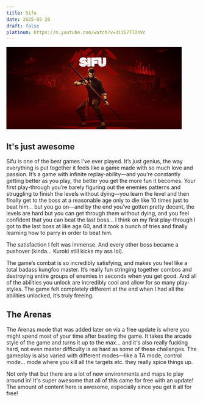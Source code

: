 ```yaml
---
title: Sifu
date: 2025-05-28
draft: false
platinum: https://m.youtube.com/watch?v=3iiG7TlDsVc
---
```

![Sifu](/images/Sifu.JPG)
## It's just awesome
Sifu is one of the best games I’ve ever played. It’s just genius, the way everything is put together it feels like a game made with so much love and passion. It’s a game with infinite replay-ability—and you’re constantly getting better as you play, the better you get the more fun it becomes. Your first play-through you’re barely figuring out the enemies patterns and struggling to finish the levels without dying—you learn the level and then finally get to the boss at a reasonable age only to die like 10 times just to beat him… but you go on—and by the end you’ve gotten pretty decent, the levels are hard but you can get through them without dying, and you feel confident that you can beat the last boss… I think on my first play-through I got to the last boss at like age 60, and it took a bunch of tries and finally learning how to parry in order to beat him.

The satisfaction I felt was immense. And every other boss became a pushover (kinda… Kuroki still kicks my ass lol).

The game’s combat is so incredibly satisfying, and makes you feel like a total badass kungfoo master. It’s really fun stringing together combos and destroying entire groups of enemies in seconds when you get good. And all of the abilities you unlock are incredibly cool and allow for so many play-styles. The game felt completely different at the end when I had all the abilities unlocked, it’s truly freeing.

## The Arenas
The Arenas mode that was added later on via a free update is where you might spend most of your time after beating the game. It takes the arcade style of the game and turns it up to the max... and it's also really fucking hard, not even master difficulty is as hard as some of these challanges. The gameplay is also varied with different modes—like a TA mode, control mode... mode where you kill all the targets etc. they really spice things up.

Not only that but there are a lot of new environments and maps to play around in! It's super awesome that all of this came for free with an update! The amount of content here is awesome, especially since you get it all for free!
